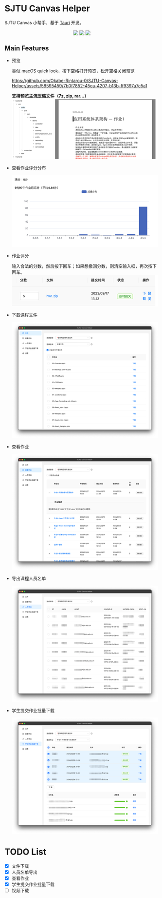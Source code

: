 # SJTU Canvas Helper

SJTU Canvas 小帮手，基于 [Tauri](https://tauri.app/) 开发。

<div align="center">
  <img align="center" src="https://img.shields.io/badge/rust-1.75-blue" alt="">
  <img align="center" src="https://img.shields.io/github/stars/Okabe-Rintarou-0/SJTU-Canvas-Helper" /> 
  <img align="center" src="https://img.shields.io/github/v/release/Okabe-Rintarou-0/SJTU-Canvas-Helper?include_prereleases" /> 
  <img align="center" src="https://img.shields.io/github/downloads/Okabe-Rintarou-0/SJTU-Canvas-Helper/total" />
</div>

## Main Features
+ 预览
  
  类似 macOS quick look，按下空格打开预览，松开空格关闭预览

  https://github.com/Okabe-Rintarou-0/SJTU-Canvas-Helper/assets/58595459/7b0f7852-45ea-4207-b13b-ff9397a7c5a1

  **支持预览主流压缩文件（7z, zip, rar...）**
  ![](./images/preview_zip.png)
+ 查看作业评分分布
  
  ![](./images/distributions.png)
+ 作业评分
  
  输入合法的分数，然后按下回车；如果想撤回分数，则清空输入框，再次按下回车。
  ![](./images/grade.png)
+ 下载课程文件
  
  ![](./images/download_course_files.png)
+ 查看作业
  
  ![](./images/assignments.png)
+ 导出课程人员名单
  
  ![](./images/export_users.png)
+ 学生提交作业批量下载
  
  ![](./images/submissions.png)
# TODO List

+ [x] 文件下载
+ [x] 人员名单导出
+ [x] 查看作业
+ [x] 学生提交作业批量下载
+ [ ] 视频下载
